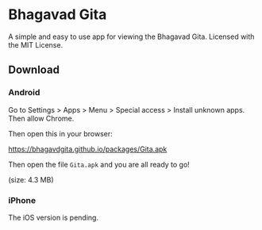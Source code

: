 # Bhagavad Gita
A simple and easy to use app for viewing the Bhagavad Gita. Licensed with the MIT License.

## Download

### Android

Go to Settings > Apps > Menu > Special access > Install unknown apps.
Then allow Chrome.

Then open this in your browser:

https://bhagavdgita.github.io/packages/Gita.apk

Then open the file `Gita.apk` and you are all ready to go!

(size: 4.3 MB)

### iPhone

The iOS version is pending.
